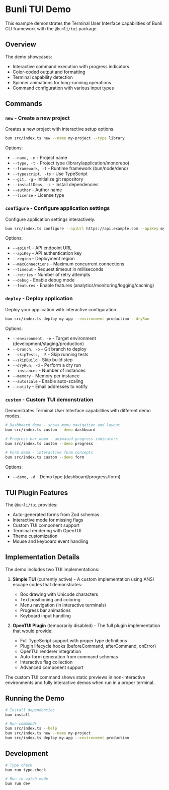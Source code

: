 # Bunli TUI Demo

This example demonstrates the Terminal User Interface capabilities of Bunli CLI framework with the `@bunli/tui` package.

## Overview

The demo showcases:
- Interactive command execution with progress indicators
- Color-coded output and formatting
- Terminal capability detection
- Spinner animations for long-running operations
- Command configuration with various input types

## Commands

### `new` - Create a new project
Creates a new project with interactive setup options.

```bash
bun src/index.ts new --name my-project --type library
```

Options:
- `--name, -n` - Project name
- `--type, -t` - Project type (library/application/monorepo)
- `--framework, -f` - Runtime framework (bun/node/deno)
- `--typescript, -ts` - Use TypeScript
- `--git, -g` - Initialize git repository
- `--installDeps, -i` - Install dependencies
- `--author` - Author name
- `--license` - License type

### `configure` - Configure application settings
Configure application settings interactively.

```bash
bun src/index.ts configure --apiUrl https://api.example.com --apiKey mykey123
```

Options:
- `--apiUrl` - API endpoint URL
- `--apiKey` - API authentication key
- `--region` - Deployment region
- `--maxConnections` - Maximum concurrent connections
- `--timeout` - Request timeout in milliseconds
- `--retries` - Number of retry attempts
- `--debug` - Enable debug mode
- `--features` - Enable features (analytics/monitoring/logging/caching)

### `deploy` - Deploy application
Deploy your application with interactive configuration.

```bash
bun src/index.ts deploy my-app --environment production --dryRun
```

Options:
- `--environment, -e` - Target environment (development/staging/production)
- `--branch, -b` - Git branch to deploy
- `--skipTests, -S` - Skip running tests
- `--skipBuild` - Skip build step
- `--dryRun, -d` - Perform a dry run
- `--instances` - Number of instances
- `--memory` - Memory per instance
- `--autoscale` - Enable auto-scaling
- `--notify` - Email addresses to notify

### `custom` - Custom TUI demonstration
Demonstrates Terminal User Interface capabilities with different demo modes.

```bash
# Dashboard demo - shows menu navigation and layout
bun src/index.ts custom --demo dashboard

# Progress bar demo - animated progress indicators
bun src/index.ts custom --demo progress

# Form demo - interactive form concepts
bun src/index.ts custom --demo form
```

Options:
- `--demo, -d` - Demo type (dashboard/progress/form)

## TUI Plugin Features

The `@bunli/tui` provides:
- Auto-generated forms from Zod schemas
- Interactive mode for missing flags
- Custom TUI component support
- Terminal rendering with OpenTUI
- Theme customization
- Mouse and keyboard event handling

## Implementation Details

The demo includes two TUI implementations:

1. **Simple TUI** (currently active) - A custom implementation using ANSI escape codes that demonstrates:
   - Box drawing with Unicode characters
   - Text positioning and coloring
   - Menu navigation (in interactive terminals)
   - Progress bar animations
   - Keyboard input handling

2. **OpenTUI Plugin** (temporarily disabled) - The full plugin implementation that would provide:
   - Full TypeScript support with proper type definitions
   - Plugin lifecycle hooks (beforeCommand, afterCommand, onError)
   - OpenTUI renderer integration
   - Auto-form generation from command schemas
   - Interactive flag collection
   - Advanced component support

The custom TUI command shows static previews in non-interactive environments and fully interactive demos when run in a proper terminal.

## Running the Demo

```bash
# Install dependencies
bun install

# Run commands
bun src/index.ts --help
bun src/index.ts new --name my-project
bun src/index.ts deploy my-app --environment production
```

## Development

```bash
# Type check
bun run type-check

# Run in watch mode
bun run dev
```